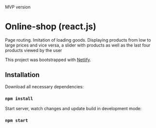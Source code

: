 MVP version

# Online-shop (react.js)

Page routing. Imitation of loading goods. Displaying products from low to large prices and vice versa, a slider with products as well as the last four products viewed by the user

This project was bootstrapped with [Netlify](https://www.netlify.com).

## Installation

Download all necessary dependencies:

### `npm install`

Start server, watch changes and update build in development mode:

### `npm start`
